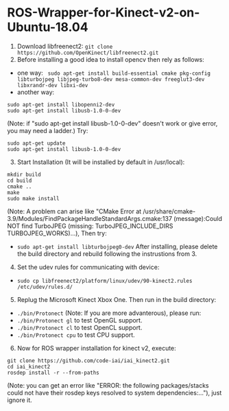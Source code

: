 # ROS-Wrapper-for-Kinect-v2-on-Ubuntu-18.04
1. Download libfreenect2:
`git clone https://github.com/OpenKinect/libfreenect2.git`
2. Before installing a good idea to install opencv then rely as follows:
- one way:
` sudo apt-get install build-essential cmake pkg-config libturbojpeg libjpeg-turbo8-dev mesa-common-dev freeglut3-dev libxrandr-dev libxi-dev`
- another way:
```sudo apt-get install libglfw3-dev
sudo apt-get install libopenni2-dev
sudo apt-get install libusb-1.0-0-dev
```
(Note: if "sudo apt-get install libusb-1.0-0-dev" doesn't work or give error, you may need a ladder.) Try:
```sudo apt-add-repository ppa:floe/libusb
sudo apt-get update
sudo apt-get install libusb-1.0-0-dev
```
3. Start Installation (It will be installed by default in /usr/local):
```cd libfreenect2
mkdir build 
cd build
cmake ..
make
sudo make install
```
(Note: A problem can arise like "CMake Error at /usr/share/cmake-3.9/Modules/FindPackageHandleStandardArgs.cmake:137 (message):Could NOT find TurboJPEG (missing: TurboJPEG_INCLUDE_DIRS TURBOJPEG_WORKS)...), Then try:
- `sudo apt-get install libturbojpeg0-dev`
After installing, please delete the build directory and rebuild following the instrustions from 3.
4. Set the udev rules for communicating with device:
- `sudo cp libfreenect2/platform/linux/udev/90-kinect2.rules /etc/udev/rules.d/`
5. Replug the Microsoft Kinect Xbox One. Then run in the build directory:
- `./bin/Protonect`
(Note: If you are more advanterous), please run:
- `./bin/Protonect gl` to test OpenGL support.
- `./bin/Protonect cl` to test OpenCL support.
- `./bin/Protonect cpu` to test CPU support.
6. Now for ROS wrapper installation for kinect v2, execute:
```cd ~/catkin_ws/src/
git clone https://github.com/code-iai/iai_kinect2.git
cd iai_kinect2
rosdep install -r --from-paths 
```
(Note: you can get an error like "ERROR: the following packages/stacks could not have their rosdep keys resolved to system dependencies:..."), just ignore it.










